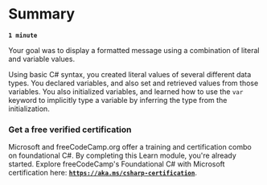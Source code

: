 # Summary

**`1 minute`**

Your goal was to display a formatted message using a combination of literal and variable values.

Using basic C# syntax, you created literal values of several different data types. You declared variables, and also set and retrieved values from those variables. You also initialized variables, and learned how to use the `var` keyword to implicitly type a variable by inferring the type from the initialization.

### Get a free verified certification

Microsoft and freeCodeCamp.org offer a training and certification combo on foundational C#. By completing this Learn module, you're already started. Explore freeCodeCamp's Foundational C# with Microsoft certification here: [**`https://aka.ms/csharp-certification`**](https://www.freecodecamp.org/learn/foundational-c-sharp-with-microsoft/).


